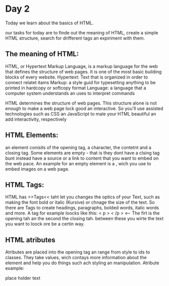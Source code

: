 # Day 2

Today we learn about the basics of HTML.

our tasks for today are to finde out the meaning of HTML, create a simple HTML structure, search for drifferent tags an expiriment with them.

## The meaning of HTML:
HTML, or Hypertext Markup Language, is a markup language for the web that defines the structure of web pages.
It is one of the most basic building blocks of every website.
Hypertext: Text that is organized in order to connect relatet itams
Markup: a style guid for typesetting anything to be printed in hardcopy or softcopy format
Language: a language that a computer system understands an uses to interpret commands

HTML determines the structure of web pages. This structure alone is not enough to make a web page lock good an interactive.
So you'll use assisted technologies such as CSS an JavaScript to male your HTML beautiful an add interactivity, respectively 

## HTML Elements:
an element conisits of the opening tag, a character, the contetnt and a closing tag.
Some elements are empty - that is they dont have a clsing tag bunt instead have a source or a link to content that you want to embed on the web pace.
An example for an empty element is a <img>, wich you use to embed images on a web page.

## HTML Tags:
HTML has >>Tags<< taht let you changes the optics of your Text, such as making the font bold or italic (Kursive) or chnage the size of the text.
So there are Tags to create headings, paragraphs, bolded words, italic words and more.
A tag for example loocks like this: < p > < /p >  <-- The firt is the opening tah an the second the closing tah. between these you wirte the text you want to loock ore be a certin way.

<head> </head>

## HTML atributes
Atributes are placed into the opening tag an range from style to ids to classes. 
They take values, wich contays more information about the element and help you do things such ach styling an manipulation.
Atribute example: <p classe="text"> place holder text </p>







